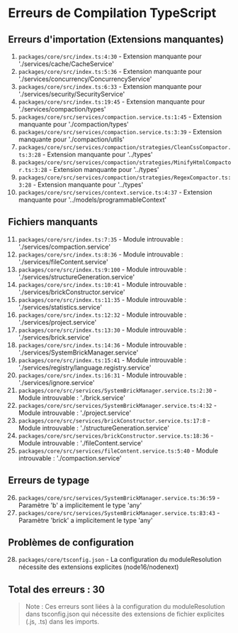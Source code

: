 # Erreurs de Compilation TypeScript

## Erreurs d'importation (Extensions manquantes)
1. `packages/core/src/index.ts:4:30` - Extension manquante pour './services/cache/CacheService'
2. `packages/core/src/index.ts:5:36` - Extension manquante pour './services/concurrency/ConcurrencyService'
3. `packages/core/src/index.ts:6:33` - Extension manquante pour './services/security/SecurityService'
4. `packages/core/src/index.ts:19:45` - Extension manquante pour './services/compaction/types'
5. `packages/core/src/services/compaction.service.ts:1:45` - Extension manquante pour './compaction/types'
6. `packages/core/src/services/compaction.service.ts:3:39` - Extension manquante pour './compaction/utils'
7. `packages/core/src/services/compaction/strategies/CleanCssCompactor.ts:3:28` - Extension manquante pour '../types'
8. `packages/core/src/services/compaction/strategies/MinifyHtmlCompactor.ts:3:28` - Extension manquante pour '../types'
9. `packages/core/src/services/compaction/strategies/RegexCompactor.ts:3:28` - Extension manquante pour '../types'
10. `packages/core/src/services/context.service.ts:4:37` - Extension manquante pour '../models/programmableContext'

## Fichiers manquants
11. `packages/core/src/index.ts:7:35` - Module introuvable : './services/compaction.service'
12. `packages/core/src/index.ts:8:36` - Module introuvable : './services/fileContent.service'
13. `packages/core/src/index.ts:9:100` - Module introuvable : './services/structureGeneration.service'
14. `packages/core/src/index.ts:10:41` - Module introuvable : './services/brickConstructor.service'
15. `packages/core/src/index.ts:11:35` - Module introuvable : './services/statistics.service'
16. `packages/core/src/index.ts:12:32` - Module introuvable : './services/project.service'
17. `packages/core/src/index.ts:13:30` - Module introuvable : './services/brick.service'
18. `packages/core/src/index.ts:14:36` - Module introuvable : './services/SystemBrickManager.service'
19. `packages/core/src/index.ts:15:41` - Module introuvable : './services/registry/language.registry.service'
20. `packages/core/src/index.ts:16:31` - Module introuvable : './services/ignore.service'
21. `packages/core/src/services/SystemBrickManager.service.ts:2:30` - Module introuvable : './brick.service'
22. `packages/core/src/services/SystemBrickManager.service.ts:4:32` - Module introuvable : './project.service'
23. `packages/core/src/services/brickConstructor.service.ts:17:8` - Module introuvable : './structureGeneration.service'
24. `packages/core/src/services/brickConstructor.service.ts:18:36` - Module introuvable : './fileContent.service'
25. `packages/core/src/services/fileContent.service.ts:5:40` - Module introuvable : './compaction.service'

## Erreurs de typage
26. `packages/core/src/services/SystemBrickManager.service.ts:36:59` - Paramètre 'b' a implicitement le type 'any'
27. `packages/core/src/services/SystemBrickManager.service.ts:83:43` - Paramètre 'brick' a implicitement le type 'any'

## Problèmes de configuration
28. `packages/core/tsconfig.json` - La configuration du moduleResolution nécessite des extensions explicites (node16/nodenext)

## Total des erreurs : 30

> Note : Ces erreurs sont liées à la configuration du moduleResolution dans tsconfig.json qui nécessite des extensions de fichier explicites (.js, .ts) dans les imports.
